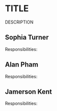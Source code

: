 # TITLE
DESCRIPTION

## Sophia Turner
Responsibilities: 

## Alan Pham
Responsibilities: 

## Jamerson Kent
Responsibilities: 
